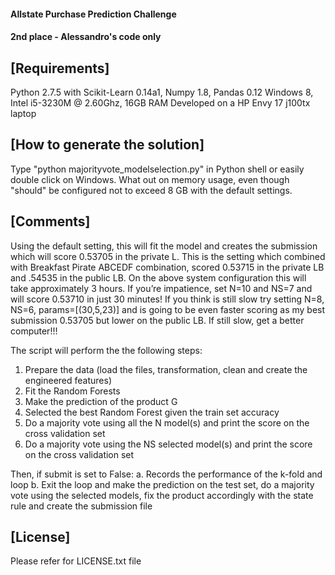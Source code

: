 #### Allstate Purchase Prediction Challenge ####################
#### 2nd place - Alessandro's code only ########################

## [Requirements]
Python 2.7.5 with Scikit-Learn 0.14a1, Numpy 1.8, Pandas 0.12
Windows 8, Intel i5-3230M @ 2.60Ghz, 16GB RAM
Developed on a HP Envy 17 j100tx laptop

## [How to generate the solution]
Type "python majorityvote_modelselection.py" in Python shell or
easily double click on Windows. What out on memory usage, even
though "should" be configured not to exceed 8 GB with the
default settings.

## [Comments]
Using the default setting, this will fit the model and creates 
the submission which will score 0.53705 in the private L. This 
is the setting which combined with Breakfast Pirate ABCEDF 
combination, scored 0.53715 in the private LB and .54535 in the 
public LB. On the above system configuration this will take 
approximately 3 hours. If you’re impatience, set N=10 and NS=7 
and will score 0.53710 in just 30 minutes! If you think is still
slow try setting N=8, NS=6, params=[(30,5,23)] and is going to
be even faster scoring as my best submission 0.53705 but lower
on the public LB. If still slow, get a better computer!!!

The script will perform the the following steps:

1. Prepare the data (load the files, transformation, clean and
   create the engineered features)
2. Fit the Random Forests
3. Make the prediction of the product G
4. Selected the best Random Forest given the train set accuracy
5. Do a majority vote using all the N model(s) and print the 
   score on the cross validation set
6. Do a majority vote using the NS selected model(s) and print 
   the score on the cross validation set

Then, if submit is set to False:
a. Records the performance of the k-fold and loop
b. Exit the loop and make the prediction on the test set, do 
   a majority vote using the selected models, fix the product
   accordingly with the state rule and create the submission file

## [License]
Please refer for LICENSE.txt file
